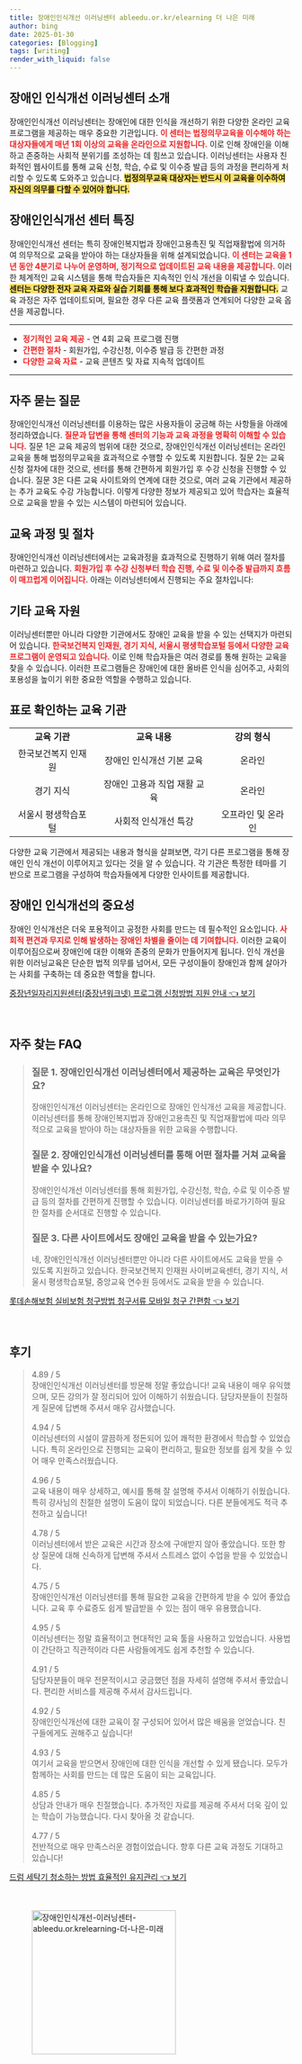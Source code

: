 ```yaml
---
title: 장애인인식개선 이러닝센터 ableedu.or.kr/elearning 더 나은 미래
author: bing
date: 2025-01-30
categories: [Blogging]
tags: [writing]
render_with_liquid: false
---
```



<h2 id='장애인인식개선이러닝센터소개'>장애인 인식개선 이러닝센터 소개</h2>

<p>장애인인식개선 이러닝센터는 장애인에 대한 인식을 개선하기 위한 다양한 온라인 교육 프로그램을 제공하는 매우 중요한 기관입니다. <b><span style="color: #ee2323;">이 센터는 법정의무교육을 이수해야 하는 대상자들에게 매년 1회 이상의 교육을 온라인으로 지원합니다.</span></b> 이로 인해 장애인을 이해하고 존중하는 사회적 분위기를 조성하는 데 힘쓰고 있습니다. 이러닝센터는 사용자 친화적인 웹사이트를 통해 교육 신청, 학습, 수료 및 이수증 발급 등의 과정을 편리하게 처리할 수 있도록 도와주고 있습니다. <b><span style="background-color: #ffe066;">법정의무교육 대상자는 반드시 이 교육을 이수하여 자신의 의무를 다할 수 있어야 합니다.</span></b></p>

<h2 id='장애인인식개선센터특징'>장애인인식개선 센터 특징</h2>

<p>장애인인식개선 센터는 특히 장애인복지법과 장애인고용촉진 및 직업재활법에 의거하여 의무적으로 교육을 받아야 하는 대상자들을 위해 설계되었습니다. <b><span style="color: #ee2323;">이 센터는 교육을 1년 동안 4분기로 나누어 운영하며, 정기적으로 업데이트된 교육 내용을 제공합니다.</span></b> 이러한 체계적인 교육 시스템을 통해 학습자들은 지속적인 인식 개선을 이뤄낼 수 있습니다. <b><span style="background-color: #ffe066;">센터는 다양한 전자 교육 자료와 실습 기회를 통해 보다 효과적인 학습을 지원합니다.</span></b> 교육 과정은 자주 업데이트되며, 필요한 경우 다른 교육 플랫폼과 연계되어 다양한 교육 옵션을 제공합니다.</p>

<hr />

<ul>
    <li><b><span style="color: #ee2323;">정기적인 교육 제공</span></b> - 연 4회 교육 프로그램 진행</li>
    <li><b><span style="color: #ee2323;">간편한 절차</span></b> - 회원가입, 수강신청, 이수증 발급 등 간편한 과정</li>
    <li><b><span style="color: #ee2323;">다양한 교육 자료</span></b> - 교육 콘텐츠 및 자료 지속적 업데이트</li>
</ul>

<hr />

<h2 id='자주묻는질문'>자주 묻는 질문</h2>

<p>장애인인식개선 이러닝센터를 이용하는 많은 사용자들이 궁금해 하는 사항들을 아래에 정리하였습니다. <b><span style="color: #ee2323;">질문과 답변을 통해 센터의 기능과 교육 과정을 명확히 이해할 수 있습니다.</span></b> 질문 1은 교육 제공의 범위에 대한 것으로, 장애인인식개선 이러닝센터는 온라인 교육을 통해 법정의무교육을 효과적으로 수행할 수 있도록 지원합니다. 질문 2는 교육 신청 절차에 대한 것으로, 센터를 통해 간편하게 회원가입 후 수강 신청을 진행할 수 있습니다. 질문 3은 다른 교육 사이트와의 연계에 대한 것으로, 여러 교육 기관에서 제공하는 추가 교육도 수강 가능합니다. 이렇게 다양한 정보가 제공되고 있어 학습자는 효율적으로 교육을 받을 수 있는 시스템이 마련되어 있습니다.</p>

<h2 id='교육과정및절차'>교육 과정 및 절차</h2>

<p>장애인인식개선 이러닝센터에서는 교육과정을 효과적으로 진행하기 위해 여러 절차를 마련하고 있습니다. <b><span style="color: #ee2323;">회원가입 후 수강 신청부터 학습 진행, 수료 및 이수증 발급까지 흐름이 매끄럽게 이어집니다.</span></b> 아래는 이러닝센터에서 진행되는 주요 절차입니다:</p>

<h2 id='기타교육자원'>기타 교육 자원</h2>

<p>이러닝센터뿐만 아니라 다양한 기관에서도 장애인 교육을 받을 수 있는 선택지가 마련되어 있습니다. <b><span style="color: #ee2323;">한국보건복지 인재원, 경기 지식, 서울시 평생학습포털 등에서 다양한 교육 프로그램이 운영되고 있습니다.</span></b> 이로 인해 학습자들은 여러 경로를 통해 원하는 교육을 찾을 수 있습니다. 이러한 프로그램들은 장애인에 대한 올바른 인식을 심어주고, 사회의 포용성을 높이기 위한 중요한 역할을 수행하고 있습니다.</p>

<h2 id='표로확인하는교육기관'>표로 확인하는 교육 기관</h2>

<table>
    <tr>
        <td style="text-align: center; height: 17px;"><b>교육 기관</b></td>
        <td style="text-align: center; height: 17px;"><b>교육 내용</b></td>
        <td style="text-align: center; height: 17px;"><b>강의 형식</b></td>
    </tr>
    <tr>
        <td style="text-align: center; height: 17px;">한국보건복지 인재원</td>
        <td style="text-align: center; height: 17px;">장애인 인식개선 기본 교육</td>
        <td style="text-align: center; height: 17px;">온라인</td>
    </tr>
    <tr>
        <td style="text-align: center; height: 17px;">경기 지식</td>
        <td style="text-align: center; height: 17px;">장애인 고용과 직업 재활 교육</td>
        <td style="text-align: center; height: 17px;">온라인</td>
    </tr>
    <tr>
        <td style="text-align: center; height: 17px;">서울시 평생학습포털</td>
        <td style="text-align: center; height: 17px;">사회적 인식개선 특강</td>
        <td style="text-align: center; height: 17px;">오프라인 및 온라인</td>
    </tr>
</table>

<p>다양한 교육 기관에서 제공되는 내용과 형식을 살펴보면, 각기 다른 프로그램을 통해 장애인 인식 개선이 이루어지고 있다는 것을 알 수 있습니다. 각 기관은 특정한 테마를 기반으로 프로그램을 구성하여 학습자들에게 다양한 인사이트를 제공합니다.</p>

<h2 id='장애인인식개선의중요성'>장애인 인식개선의 중요성</h2>

<p>장애인 인식개선은 더욱 포용적이고 공정한 사회를 만드는 데 필수적인 요소입니다. <b><span style="color: #ee2323;">사회적 편견과 무지로 인해 발생하는 장애인 차별을 줄이는 데 기여합니다.</span></b> 이러한 교육이 이루어짐으로써 장애인에 대한 이해와 존중의 문화가 만들어지게 됩니다. 인식 개선을 위한 이러닝교육은 단순한 법적 의무를 넘어서, 모든 구성이들이 장애인과 함께 살아가는 사회를 구축하는 데 중요한 역할을 합니다.</p>


<p><a class="click-button" title="중장년일자리지원센터(중장년워크넷) 프로그램 신청방법 지원 안내" href="https://adkhouse.github.io/posts/%EC%A4%91%EC%9E%A5%EB%85%84%EC%9D%BC%EC%9E%90%EB%A6%AC%EC%A7%80%EC%9B%90%EC%84%BC%ED%84%B0(%EC%A4%91%EC%9E%A5%EB%85%84%EC%9B%8C%ED%81%AC%EB%84%B7)-%ED%94%84%EB%A1%9C%EA%B7%B8%EB%9E%A8-%EC%8B%A0%EC%B2%AD%EB%B0%A9%EB%B2%95-%EC%A7%80%EC%9B%90-%EC%95%88%EB%82%B4/" rel="dofollow">중장년일자리지원센터(중장년워크넷) 프로그램 신청방법 지원 안내 👈 보기</a></p><br>
<h2 id='자주_찾는_FAQ'>자주 찾는 FAQ</h2>
<div itemscope="" itemtype="https://schema.org/FAQPage"> 
<blockquote> 
<div itemscope="" itemprop="mainEntity" itemtype="https://schema.org/Question"> 
<h3 itemprop="name">질문 1. 장애인인식개선 이러닝센터에서 제공하는 교육은 무엇인가요?</h3> 
<div itemscope="" itemprop="acceptedAnswer" itemtype="https://schema.org/Answer"> 
<span itemprop="text"> 
<p>장애인인식개선 이러닝센터는 온라인으로 장애인 인식개선 교육을 제공합니다. 이러닝센터를 통해 장애인복지법과 장애인고용촉진 및 직업재활법에 따라 의무적으로 교육을 받아야 하는 대상자들을 위한 교육을 수행합니다.</p> 
</span> 
</div> 
</div> 

<div itemscope="" itemprop="mainEntity" itemtype="https://schema.org/Question"> 
<h3 itemprop="name">질문 2. 장애인인식개선 이러닝센터를 통해 어떤 절차를 거쳐 교육을 받을 수 있나요?</h3> 
<div itemscope="" itemprop="acceptedAnswer" itemtype="https://schema.org/Answer"> 
<span itemprop="text"> 
<p>장애인인식개선 이러닝센터를 통해 회원가입, 수강신청, 학습, 수료 및 이수증 발급 등의 절차를 간편하게 진행할 수 있습니다. 이러닝센터를 바로가기하여 필요한 절차를 순서대로 진행할 수 있습니다.</p> 
</span> 
</div> 
</div> 

<div itemscope="" itemprop="mainEntity" itemtype="https://schema.org/Question"> 
<h3 itemprop="name">질문 3. 다른 사이트에서도 장애인 교육을 받을 수 있는가요?</h3> 
<div itemscope="" itemprop="acceptedAnswer" itemtype="https://schema.org/Answer"> 
<span itemprop="text"> 
<p>네, 장애인인식개선 이러닝센터뿐만 아니라 다른 사이트에서도 교육을 받을 수 있도록 지원하고 있습니다. 한국보건복지 인재원 사이버교육센터, 경기 지식, 서울시 평생학습포털, 중앙교육 연수원 등에서도 교육을 받을 수 있습니다.</p> 
</span> 
</div> 
</div> 
</blockquote> 
</div>
<p><a class="click-button" title="롯데손해보험 실비보험 청구방법 청구서류 모바일 청구 간편함" href="https://adkhouse.github.io/posts/%EB%A1%AF%EB%8D%B0%EC%86%90%ED%95%B4%EB%B3%B4%ED%97%98-%EC%8B%A4%EB%B9%84%EB%B3%B4%ED%97%98-%EC%B2%AD%EA%B5%AC%EB%B0%A9%EB%B2%95-%EC%B2%AD%EA%B5%AC%EC%84%9C%EB%A5%98-%EB%AA%A8%EB%B0%94%EC%9D%BC-%EC%B2%AD%EA%B5%AC-%EA%B0%84%ED%8E%B8%ED%95%A8/" rel="dofollow">롯데손해보험 실비보험 청구방법 청구서류 모바일 청구 간편함 👈 보기</a></p><br>
<h2 id='후기'>후기</h2>
<div itemscope itemtype="https://schema.org/Product">
  <blockquote>
  <div itemprop="review" itemscope itemtype="https://schema.org/Review">
      <div itemprop="reviewRating" itemscope itemtype="https://schema.org/Rating"> <span itemprop="ratingValue">4.89</span> / <span itemprop="bestRating">5</span> </div>
      <span itemprop="reviewBody">장애인인식개선 이러닝센터를 방문해 정말 좋았습니다! 교육 내용이 매우 유익했으며, 모든 강의가 잘 정리되어 있어 이해하기 쉬웠습니다. 담당자분들이 친절하게 질문에 답변해 주셔서 매우 감사했습니다.</span>
  </div>
  <br>
  <div itemprop="review" itemscope itemtype="https://schema.org/Review">
      <div itemprop="reviewRating" itemscope itemtype="https://schema.org/Rating"> <span itemprop="ratingValue">4.94</span> / <span itemprop="bestRating">5</span> </div>
      <span itemprop="reviewBody">이러닝센터의 시설이 깔끔하게 정돈되어 있어 쾌적한 환경에서 학습할 수 있었습니다. 특히 온라인으로 진행되는 교육이 편리하고, 필요한 정보를 쉽게 찾을 수 있어 매우 만족스러웠습니다.</span>
  </div>
  <br>
  <div itemprop="review" itemscope itemtype="https://schema.org/Review">
      <div itemprop="reviewRating" itemscope itemtype="https://schema.org/Rating"> <span itemprop="ratingValue">4.96</span> / <span itemprop="bestRating">5</span> </div>
      <span itemprop="reviewBody">교육 내용이 매우 상세하고, 예시를 통해 잘 설명해 주셔서 이해하기 쉬웠습니다. 특히 강사님의 친절한 설명이 도움이 많이 되었습니다. 다른 분들에게도 적극 추천하고 싶습니다!</span>
  </div>
  <br>
  <div itemprop="review" itemscope itemtype="https://schema.org/Review">
      <div itemprop="reviewRating" itemscope itemtype="https://schema.org/Rating"> <span itemprop="ratingValue">4.78</span> / <span itemprop="bestRating">5</span> </div>
      <span itemprop="reviewBody">이러닝센터에서 받은 교육은 시간과 장소에 구애받지 않아 좋았습니다. 또한 항상 질문에 대해 신속하게 답변해 주셔서 스트레스 없이 수업을 받을 수 있었습니다.</span>
  </div>
  <br>
  <div itemprop="review" itemscope itemtype="https://schema.org/Review">
      <div itemprop="reviewRating" itemscope itemtype="https://schema.org/Rating"> <span itemprop="ratingValue">4.75</span> / <span itemprop="bestRating">5</span> </div>
      <span itemprop="reviewBody">장애인인식개선 이러닝센터를 통해 필요한 교육을 간편하게 받을 수 있어 좋았습니다. 교육 후 수료증도 쉽게 발급받을 수 있는 점이 매우 유용했습니다.</span>
  </div>
  <br>
  <div itemprop="review" itemscope itemtype="https://schema.org/Review">
      <div itemprop="reviewRating" itemscope itemtype="https://schema.org/Rating"> <span itemprop="ratingValue">4.95</span> / <span itemprop="bestRating">5</span> </div>
      <span itemprop="reviewBody">이러닝센터는 정말 효율적이고 현대적인 교육 툴을 사용하고 있었습니다. 사용법이 간단하고 직관적이라 다른 사람들에게도 쉽게 추천할 수 있습니다.</span>
  </div>
  <br>
  <div itemprop="review" itemscope itemtype="https://schema.org/Review">
      <div itemprop="reviewRating" itemscope itemtype="https://schema.org/Rating"> <span itemprop="ratingValue">4.91</span> / <span itemprop="bestRating">5</span> </div>
      <span itemprop="reviewBody">담당자분들이 매우 전문적이시고 궁금했던 점을 자세히 설명해 주셔서 좋았습니다. 편리한 서비스를 제공해 주셔서 감사드립니다.</span>
  </div>
  <br>
  <div itemprop="review" itemscope itemtype="https://schema.org/Review">
      <div itemprop="reviewRating" itemscope itemtype="https://schema.org/Rating"> <span itemprop="ratingValue">4.92</span> / <span itemprop="bestRating">5</span> </div>
      <span itemprop="reviewBody">장애인인식개선에 대한 교육이 잘 구성되어 있어서 많은 배움을 얻었습니다. 친구들에게도 권해주고 싶습니다!</span>
  </div>
  <br>
  <div itemprop="review" itemscope itemtype="https://schema.org/Review">
      <div itemprop="reviewRating" itemscope itemtype="https://schema.org/Rating"> <span itemprop="ratingValue">4.93</span> / <span itemprop="bestRating">5</span> </div>
      <span itemprop="reviewBody">여기서 교육을 받으면서 장애인에 대한 인식을 개선할 수 있게 됐습니다. 모두가 함께하는 사회를 만드는 데 많은 도움이 되는 교육입니다.</span>
  </div>
  <br>
  <div itemprop="review" itemscope itemtype="https://schema.org/Review">
      <div itemprop="reviewRating" itemscope itemtype="https://schema.org/Rating"> <span itemprop="ratingValue">4.85</span> / <span itemprop="bestRating">5</span> </div>
      <span itemprop="reviewBody">상담과 안내가 매우 친절했습니다. 추가적인 자료를 제공해 주셔서 더욱 깊이 있는 학습이 가능했습니다. 다시 찾아올 것 같습니다.</span>
  </div>
  <br>
  <div itemprop="review" itemscope itemtype="https://schema.org/Review">
      <div itemprop="reviewRating" itemscope itemtype="https://schema.org/Rating"> <span itemprop="ratingValue">4.77</span> / <span itemprop="bestRating">5</span> </div>
      <span)itemprop="reviewBody">전반적으로 매우 만족스러운 경험이었습니다. 향후 다른 교육 과정도 기대하고 있습니다!</span>
  </div>
  </blockquote>
</div>
<p><a class="click-button" title="드럼 세탁기 청소하는 방법 효율적인 유지관리" href="https://adkhouse.github.io/posts/%EB%93%9C%EB%9F%BC-%EC%84%B8%ED%83%81%EA%B8%B0-%EC%B2%AD%EC%86%8C%ED%95%98%EB%8A%94-%EB%B0%A9%EB%B2%95-%ED%9A%A8%EC%9C%A8%EC%A0%81%EC%9D%B8-%EC%9C%A0%EC%A7%80%EA%B4%80%EB%A6%AC/" rel="dofollow">드럼 세탁기 청소하는 방법 효율적인 유지관리 👈 보기</a></p><br>
<figure class="image"><img src="https://adkhouse.github.io/assets/img/thumbnail/장애인인식개선-이러닝센터-ableedu.or.krelearning-더-나은-미래.webp" alt="장애인인식개선-이러닝센터-ableedu.or.krelearning-더-나은-미래" width="256" height="256"></figure>